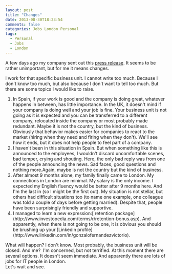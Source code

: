 ```yaml
---
layout: post
title: "Changes"
date: 2013-08-30T18:23:54
comments: false
categories: Jobs London Personal
tags:
  - Personal
  - Jobs
  - London
---
```


A few days ago my company sent out this [press release](http://www.prnewswire.co.uk/news-releases/sp-capital-iq-to-explore-strategic-alternatives-for-fund-research-business-219922161.html). It seems to be rather unimportant, but for me it means changes.


I work for that specific business unit. I cannot write too much. Because I don't know too much, but also because I don't want to tell too much. But there are some topics I would like to raise.
<ol><li>In Spain, if your work is good and the company is doing great, whatever happens in between, has little importance. In the UK, it doesn't mind if your company is doing well and your job is fine. Your business unit is not going as it is expected and you can be transferred to a different company, relocated inside the company or most probably made redundant.&nbsp;Maybe it is not the country, but the kind of business. Obviously that behavior makes easier for companies to react to the market (hiring when they need and firing when they don't). We'll see how it ends, but it does not help people to feel part of a company.</li><li>I haven't been in this situation in Spain. But when something like this is announced to the employees, I wouldn't discard uncomfortable scenes, bad temper, crying and shouting. Here, the only bad reply was from one of the people announcing the news. Sad faces, good questions and nothing more.Again, maybe is not the country but the kind of business.</li><li>After almost 9 months alone, my family finally came to London. My connections in London are minimal. My salary is the only income. I expected my English fluency would be better after 9 months here. And I'm the last in (so I might be the first out). My situation is not stellar, but others had difficult situations too (to name one example, one colleague was told a couple of days before getting married). Despite that, people have been surprisingly friendly and supportive.</li><li>I managed to learn a new expression:[ retention package](http://www.investopedia.com/terms/r/retention-bonus.asp). And apparently, when there is not going to be one, it is obvious you should be brushing up your [Linkedin profile](http://www.linkedin.com/in/gonzalofernandezvictorio).</li></ol><div>What will happen? I don't know. Most probably, the business unit will be closed. And me? &nbsp;I'm concerned, but not terrified. At this moment there are several options. It doesn't seem immediate. And apparently there are lots of jobs for IT people in London.&nbsp;</div><div>
</div><div>Let's wait and see.</div>
